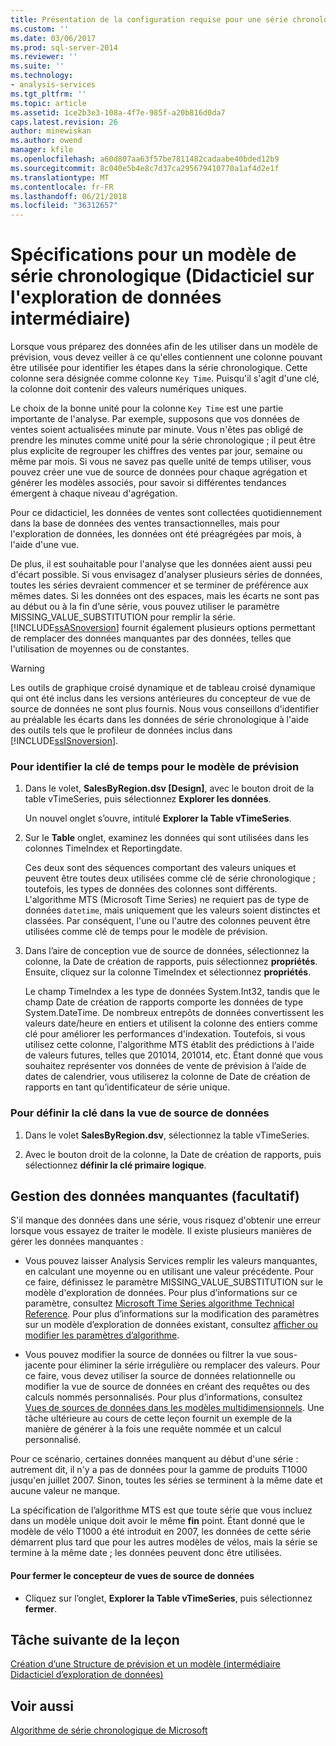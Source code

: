 ```yaml
---
title: Présentation de la configuration requise pour une série chronologique de modèle (didacticiel sur l’exploration des données intermédiaires) | Documents Microsoft
ms.custom: ''
ms.date: 03/06/2017
ms.prod: sql-server-2014
ms.reviewer: ''
ms.suite: ''
ms.technology:
- analysis-services
ms.tgt_pltfrm: ''
ms.topic: article
ms.assetid: 1ce2b3e3-108a-4f7e-985f-a20b816d0da7
caps.latest.revision: 26
author: minewiskan
ms.author: owend
manager: kfile
ms.openlocfilehash: a60d807aa63f57be7811482cadaabe40bded12b9
ms.sourcegitcommit: 8c040e5b4e8c7d37ca295679410770a1af4d2e1f
ms.translationtype: MT
ms.contentlocale: fr-FR
ms.lasthandoff: 06/21/2018
ms.locfileid: "36312657"
---
```

# <a name="understanding-the-requirements-for-a-time-series-model-intermediate-data-mining-tutorial"></a>Spécifications pour un modèle de série chronologique (Didacticiel sur l'exploration de données intermédiaire)
  Lorsque vous préparez des données afin de les utiliser dans un modèle de prévision, vous devez veiller à ce qu'elles contiennent une colonne pouvant être utilisée pour identifier les étapes dans la série chronologique. Cette colonne sera désignée comme colonne `Key Time`. Puisqu'il s'agit d'une clé, la colonne doit contenir des valeurs numériques uniques.  
  
 Le choix de la bonne unité pour la colonne `Key Time` est une partie importante de l'analyse. Par exemple, supposons que vos données de ventes soient actualisées minute par minute. Vous n'êtes pas obligé de prendre les minutes comme unité pour la série chronologique ; il peut être plus explicite de regrouper les chiffres des ventes par jour, semaine ou même par mois. Si vous ne savez pas quelle unité de temps utiliser, vous pouvez créer une vue de source de données pour chaque agrégation et générer les modèles associés, pour savoir si différentes tendances émergent à chaque niveau d'agrégation.  
  
 Pour ce didacticiel, les données de ventes sont collectées quotidiennement dans la base de données des ventes transactionnelles, mais pour l'exploration de données, les données ont été préagrégées par mois, à l'aide d'une vue.  
  
 De plus, il est souhaitable pour l'analyse que les données aient aussi peu d'écart possible. Si vous envisagez d'analyser plusieurs séries de données, toutes les séries devraient commencer et se terminer de préférence aux mêmes dates. Si les données ont des espaces, mais les écarts ne sont pas au début ou à la fin d’une série, vous pouvez utiliser le paramètre MISSING_VALUE_SUBSTITUTION pour remplir la série. [!INCLUDE[ssASnoversion](../includes/ssasnoversion-md.md)] fournit également plusieurs options permettant de remplacer des données manquantes par des données, telles que l'utilisation de moyennes ou de constantes.  
  
> [!WARNING]  
>  Les outils de graphique croisé dynamique et de tableau croisé dynamique qui ont été inclus dans les versions antérieures du concepteur de vue de source de données ne sont plus fournis. Nous vous conseillons d'identifier au préalable les écarts dans les données de série chronologique à l'aide des outils tels que le profileur de données inclus dans [!INCLUDE[ssISnoversion](../includes/ssisnoversion-md.md)].  
  
### <a name="to-identify-the-time-key-for-the-forecasting-model"></a>Pour identifier la clé de temps pour le modèle de prévision  
  
1.  Dans le volet, **SalesByRegion.dsv [Design]**, avec le bouton droit de la table vTimeSeries, puis sélectionnez **Explorer les données**.  
  
     Un nouvel onglet s’ouvre, intitulé **Explorer la Table vTimeSeries**.  
  
2.  Sur le **Table** onglet, examinez les données qui sont utilisées dans les colonnes TimeIndex et Reportingdate.  
  
     Ces deux sont des séquences comportant des valeurs uniques et peuvent être toutes deux utilisées comme clé de série chronologique ; toutefois, les types de données des colonnes sont différents. L'algorithme MTS (Microsoft Time Series) ne requiert pas de type de données `datetime`, mais uniquement que les valeurs soient distinctes et classées. Par conséquent, l'une ou l'autre des colonnes peuvent être utilisées comme clé de temps pour le modèle de prévision.  
  
3.  Dans l’aire de conception vue de source de données, sélectionnez la colonne, la Date de création de rapports, puis sélectionnez **propriétés**. Ensuite, cliquez sur la colonne TimeIndex et sélectionnez **propriétés**.  
  
     Le champ TimeIndex a les type de données System.Int32, tandis que le champ Date de création de rapports comporte les données de type System.DateTime. De nombreux entrepôts de données convertissent les valeurs date/heure en entiers et utilisent la colonne des entiers comme clé pour améliorer les performances d'indexation. Toutefois, si vous utilisez cette colonne, l'algorithme MTS établit des prédictions à l'aide de valeurs futures, telles que 201014, 201014, etc. Étant donné que vous souhaitez représenter vos données de vente de prévision à l’aide de dates de calendrier, vous utiliserez la colonne de Date de création de rapports en tant qu’identificateur de série unique.  
  
### <a name="to-set-the-key-in-the-data-source-view"></a>Pour définir la clé dans la vue de source de données  
  
1.  Dans le volet **SalesByRegion.dsv**, sélectionnez la table vTimeSeries.  
  
2.  Avec le bouton droit de la colonne, la Date de création de rapports, puis sélectionnez **définir la clé primaire logique**.  
  
## <a name="handling-missing-data-optional"></a>Gestion des données manquantes (facultatif)  
 S'il manque des données dans une série, vous risquez d'obtenir une erreur lorsque vous essayez de traiter le modèle. Il existe plusieurs manières de gérer les données manquantes :  
  
-   Vous pouvez laisser Analysis Services remplir les valeurs manquantes, en calculant une moyenne ou en utilisant une valeur précédente. Pour ce faire, définissez le paramètre MISSING_VALUE_SUBSTITUTION sur le modèle d'exploration de données. Pour plus d’informations sur ce paramètre, consultez [Microsoft Time Series algorithme Technical Reference](../../2014/analysis-services/data-mining/microsoft-time-series-algorithm-technical-reference.md). Pour plus d’informations sur la modification des paramètres sur un modèle d’exploration de données existant, consultez [afficher ou modifier les paramètres d’algorithme](../../2014/analysis-services/data-mining/view-or-change-algorithm-parameters.md).  
  
-   Vous pouvez modifier la source de données ou filtrer la vue sous-jacente pour éliminer la série irrégulière ou remplacer des valeurs. Pour ce faire, vous devez utiliser la source de données relationnelle ou modifier la vue de source de données en créant des requêtes ou des calculs nommés personnalisés. Pour plus d’informations, consultez [Vues de sources de données dans les modèles multidimensionnels](../analysis-services/multidimensional-models/data-source-views-in-multidimensional-models.md). Une tâche ultérieure au cours de cette leçon fournit un exemple de la manière de générer à la fois une requête nommée et un calcul personnalisé.  
  
 Pour ce scénario, certaines données manquent au début d'une série : autrement dit, il n'y a pas de données pour la gamme de produits T1000 jusqu'en juillet 2007. Sinon, toutes les séries se terminent à la même date et aucune valeur ne manque.  
  
 La spécification de l’algorithme MTS est que toute série que vous incluez dans un modèle unique doit avoir le même **fin** point. Étant donné que le modèle de vélo T1000 a été introduit en 2007, les données de cette série démarrent plus tard que pour les autres modèles de vélos, mais la série se termine à la même date ; les données peuvent donc être utilisées.  
  
#### <a name="to-close-the-data-source-view-designer"></a>Pour fermer le concepteur de vues de source de données  
  
-   Cliquez sur l’onglet, **Explorer la Table vTimeSeries**, puis sélectionnez **fermer**.  
  
## <a name="next-task-in-lesson"></a>Tâche suivante de la leçon  
 [Création d’une Structure de prévision et un modèle &#40;intermédiaire Didacticiel d’exploration de données&#41;](../../2014/tutorials/creating-a-forecasting-structure-and-model-intermediate-data-mining-tutorial.md)  
  
## <a name="see-also"></a>Voir aussi  
 [Algorithme de série chronologique de Microsoft](../../2014/analysis-services/data-mining/microsoft-time-series-algorithm.md)  
  
  